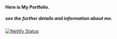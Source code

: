 #### Here is My Portfolio.
##### see the further details and information about me.
[![Netlify Status](https://api.netlify.com/api/v1/badges/7e73587c-4b69-4939-87ef-4e430ebc61f9/deploy-status)](https://app.netlify.com/sites/gaurityagi01/deploys)

